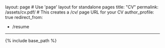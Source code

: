 layout: page  # Use 'page' layout for standalone pages
title: "CV"
permalink: /assets/cv.pdf/  # This creates a /cv/ page URL for your CV
author_profile: true
redirect_from:
  - /resume
---

{% include base_path %}
